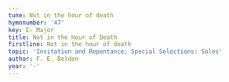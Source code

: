 ```yaml
---
tune: Not in the hour of death
hymnnumber: '47'
key: E♭ Major
title: Not in the Hour of Death
firstline: Not in the hour of death
topic: 'Invitation and Repentance; Special Selections: Solos'
author: F. E. Belden
year: '-'
---
```

